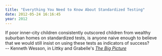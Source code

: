 ```yaml
---
title: "Everything You Need to Know About Standardized Testing"
date: 2012-05-24 16:16:45
year: 2012
---
```

<p>
  If poor inner-city children consistently outscored children from wealthy suburban homes on standardized tests,
  is anyone naive enough to believe that we would still insist on using these tests as indicators of success?
  <br>
  -- Kenneth Wesson,
  in Littky and Grabelle's
  <a href="http://www.amazon.com/The-Big-Picture-Education-Everyones/dp/0871209713/"><em>The Big Picture</em></a>
</p>
